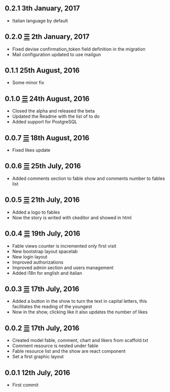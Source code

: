 0.2.1 3th January, 2017
---------------------
* Italian language by default

0.2.0 [☰](https://github.com/marcomd/Philter/compare/v0.1.0...v0.2.0) 2th January, 2017
---------------------
* Fixed devise confirmation_token field definition in the migration
* Mail configuration updated to use mailgun

0.1.1 25th August, 2016
---------------------
* Some minor fix

0.1.0 [☰](https://github.com/marcomd/Philter/compare/v0.0.7...v0.1.0) 24th August, 2016
---------------------
* Closed the alpha and released the beta
* Updated the Readme with the list of to do
* Added support for PostgreSQL

0.0.7 [☰](https://github.com/marcomd/Philter/compare/v0.0.6...v0.0.7) 18th August, 2016
---------------------
* Fixed likes update

0.0.6 [☰](https://github.com/marcomd/Philter/compare/v0.0.5...v0.0.6) 25th July, 2016
---------------------
* Added comments section to fable show and comments number to fables list

0.0.5 [☰](https://github.com/marcomd/Philter/compare/v0.0.4...v0.0.5) 21th July, 2016
---------------------
* Added a logo to fables
* Now the story is writed with ckeditor and showed in html

0.0.4 [☰](https://github.com/marcomd/Philter/compare/v0.0.3...v0.0.4) 19th July, 2016
---------------------
* Fable views counter is incremented only first visit
* New bootstrap layout spacelab
* New login layout
* Improved authorizations
* Improved admin section and users management
* Added i18n for english and italian

0.0.3 [☰](https://github.com/marcomd/Philter/compare/v0.0.2...v0.0.3) 17th July, 2016
---------------------
* Added a button in the show to turn the text in capital letters, this facilitates the reading of the youngest
* Now in the show, clicking like it also updates the number of likes

0.0.2 [☰](https://github.com/marcomd/Philter/compare/v0.0.1...v0.0.2) 17th July, 2016
---------------------
* Created model fable, comment, chart and likers from scaffold.txt
* Comment resource is nested under fable
* Fable resource list and the show are react component
* Set a first graphic layout

0.0.1 12th July, 2016
---------------------
* First commit
